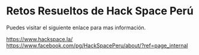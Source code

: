 
	
Retos Resueltos de Hack Space Perú
=======================================

Puedes visitar el siguiente enlace para mas información. 

https://www.hackspace.la/
https://www.facebook.com/pg/HackSpacePeru/about/?ref=page_internal

